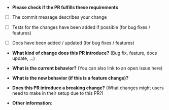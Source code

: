 * **Please check if the PR fulfills these requirements**
- [ ] The commit message describes your change
- [ ] Tests for the changes have been added if possible (for bug fixes / features)
- [ ] Docs have been added / updated (for bug fixes / features)


* **What kind of change does this PR introduce?** (Bug fix, feature, docs update, ...)



* **What is the current behavior?** (You can also link to an open issue here)



* **What is the new behavior (if this is a feature change)?**



* **Does this PR introduce a breaking change?** (What changes might users need to make in their setup due to this PR?)



* **Other information**: